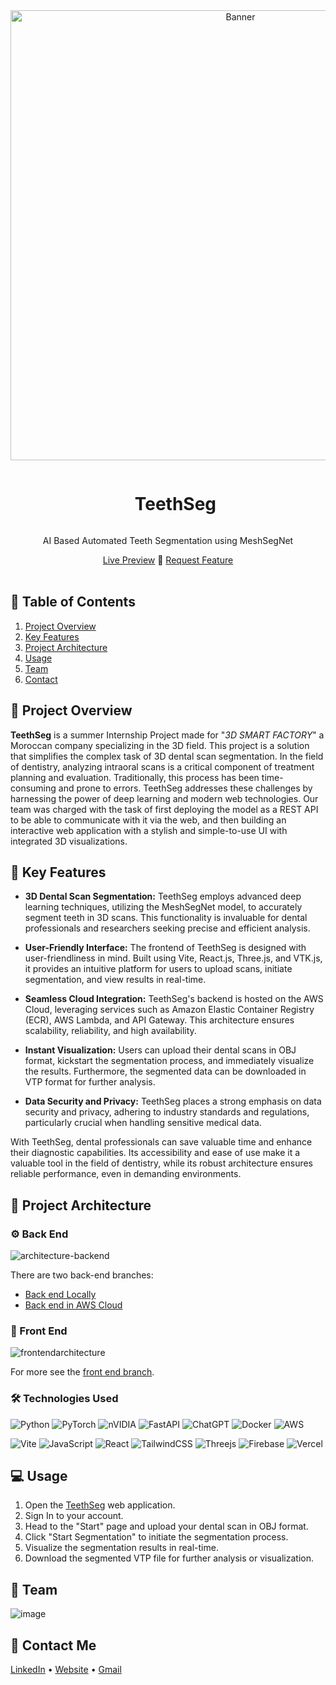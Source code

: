 <div align="center">
  <a href="https://teethseg.vercel.app/">
    <img src="https://github.com/IbtissamEchchaibi19/JobSeeker-AI-3D-smart-factory-/blob/f6cc7d03593dad54f00f80e98214e99db0318d5f/Screenshot%202024-09-15%20220715.png" alt="Banner" width="720">
  </a>

  <div id="user-content-toc">
    <ul>
      <summary><h1 style="display: inline-block;">TeethSeg</h1></summary>
    </ul>
  </div>
  
  <p>AI Based Automated Teeth Segmentation using MeshSegNet</p>
    <a href="https://teethseg-ai.vercel.app/" target="_blank">Live Preview</a>
    🦷
    <a href="https://github.com/Hamagistral/TeethSeg/issues" target="_blank">Request Feature</a>
</div>
<br>

## 📝 Table of Contents

1. [ Project Overview ](#introduction)
2. [ Key Features ](#features)
3. [ Project Architecture ](#arch)
4. [ Usage ](#usage)
5. [ Team ](#team)
6. [ Contact ](#contact)

<a name="introduction"></a>
## 🔬 Project Overview 

**TeethSeg** is a summer Internship Project made for "*3D SMART FACTORY*" a Moroccan company specializing in the 3D field. This project is a solution that simplifies the complex task of 3D dental scan segmentation. In the field of dentistry, analyzing intraoral scans is a critical component of treatment planning and evaluation. Traditionally, this process has been time-consuming and prone to errors. TeethSeg addresses these challenges by harnessing the power of deep learning and modern web technologies. Our team was charged with the task of first deploying the model as a REST API to be able to communicate with it via the web, and then building an interactive web application with a stylish and simple-to-use UI with integrated 3D visualizations.  

<a name="features"></a>
## 🔌 Key Features

- **3D Dental Scan Segmentation:** TeethSeg employs advanced deep learning techniques, utilizing the MeshSegNet model, to accurately segment teeth in 3D scans. This functionality is invaluable for dental professionals and researchers seeking precise and efficient analysis.

- **User-Friendly Interface:** The frontend of TeethSeg is designed with user-friendliness in mind. Built using Vite, React.js, Three.js, and VTK.js, it provides an intuitive platform for users to upload scans, initiate segmentation, and view results in real-time.

- **Seamless Cloud Integration:** TeethSeg's backend is hosted on the AWS Cloud, leveraging services such as Amazon Elastic Container Registry (ECR), AWS Lambda, and API Gateway. This architecture ensures scalability, reliability, and high availability.

- **Instant Visualization:** Users can upload their dental scans in OBJ format, kickstart the segmentation process, and immediately visualize the results. Furthermore, the segmented data can be downloaded in VTP format for further analysis.

- **Data Security and Privacy:** TeethSeg places a strong emphasis on data security and privacy, adhering to industry standards and regulations, particularly crucial when handling sensitive medical data.

With TeethSeg, dental professionals can save valuable time and enhance their diagnostic capabilities. Its accessibility and ease of use make it a valuable tool in the field of dentistry, while its robust architecture ensures reliable performance, even in demanding environments.  

<a name="arch"></a>
## 📝 Project Architecture

### ⚙️ Back End

![architecture-backend](https://github.com/Hamagistral/TeethSeg/assets/66017329/3eddbe6e-1afb-4a52-8128-006367c0d670)

There are two back-end branches:

- [Back end Locally](https://github.com/Hamagistral/TeethSeg/tree/backend_local)
- [Back end in AWS Cloud](https://github.com/Hamagistral/TeethSeg/tree/backend_aws)

### 🎨 Front End

![frontendarchitecture](https://github.com/Hamagistral/TeethSeg/assets/66017329/2fb117b5-8dc9-4ac6-a9f0-7f7a2a15e122)

For more see the [front end branch](https://github.com/Hamagistral/TeethSeg/tree/frontend).

### 🛠️ Technologies Used

![Python](https://img.shields.io/badge/python-3670A0?style=for-the-badge&logo=python&logoColor=ffdd54)
![PyTorch](https://img.shields.io/badge/PyTorch-%23EE4C2C.svg?style=for-the-badge&logo=PyTorch&logoColor=white)
![nVIDIA](https://img.shields.io/badge/nVIDIA-%2376B900.svg?style=for-the-badge&logo=nVIDIA&logoColor=white)
![FastAPI](https://img.shields.io/badge/FastAPI-005571?style=for-the-badge&logo=fastapi)
![ChatGPT](https://img.shields.io/badge/OpenAI-74aa9c?style=for-the-badge&logo=openai&logoColor=white)
![Docker](https://img.shields.io/badge/docker-%230db7ed.svg?style=for-the-badge&logo=docker&logoColor=white)
![AWS](https://img.shields.io/badge/AWS-%23FF9900.svg?style=for-the-badge&logo=amazon-aws&logoColor=white)

![Vite](https://img.shields.io/badge/vite-%23646CFF.svg?style=for-the-badge&logo=vite&logoColor=white)
![JavaScript](https://img.shields.io/badge/javascript-%23323330.svg?style=for-the-badge&logo=javascript&logoColor=%23F7DF1E)
![React](https://img.shields.io/badge/react-%2320232a.svg?style=for-the-badge&logo=react&logoColor=%2361DAFB)
![TailwindCSS](https://img.shields.io/badge/tailwindcss-%2338B2AC.svg?style=for-the-badge&logo=tailwind-css&logoColor=white)
![Threejs](https://img.shields.io/badge/threejs-black?style=for-the-badge&logo=three.js&logoColor=white)
![Firebase](https://img.shields.io/badge/Firebase-%23FF9900.svg?style=for-the-badge&logo=Firebase&logoColor=white)
![Vercel](https://img.shields.io/badge/vercel-%23000000.svg?style=for-the-badge&logo=vercel&logoColor=white)

<a name="usage"></a>
## 💻 Usage

1. Open the [TeethSeg](https://teethseg.vercel.app/) web application.
2. Sign In to your account.
3. Head to the "Start" page and upload your dental scan in OBJ format.
4. Click "Start Segmentation" to initiate the segmentation process.
5. Visualize the segmentation results in real-time.
6. Download the segmented VTP file for further analysis or visualization.

<a name="team"></a>
## 👥 Team

![image](https://github.com/Hamagistral/TeethSeg/assets/66017329/3608dd52-6d3f-4f88-8da8-f3592bc7d42e)

<a name="contact"></a>
## 📨 Contact Me

[LinkedIn](https://www.linkedin.com/in/hamza-elbelghiti/) •
[Website](https://Hamagistral.me) •
[Gmail](hamza.lbelghiti@gmail.com)
